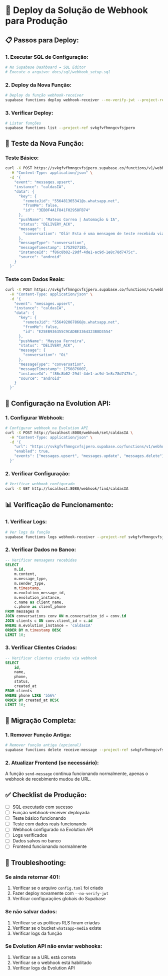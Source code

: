 # 🚀 Deploy da Solução de Webhook para Produção

## **📋 Passos para Deploy:**

### **1. Executar SQL de Configuração:**

```bash
# No Supabase Dashboard → SQL Editor
# Execute o arquivo: docs/sql/webhook_setup.sql
```

### **2. Deploy da Nova Função:**

```bash
# Deploy da função webhook-receiver
supabase functions deploy webhook-receiver --no-verify-jwt --project-ref svkgfvfhmngcvfsjpero
```

### **3. Verificar Deploy:**

```bash
# Listar funções
supabase functions list --project-ref svkgfvfhmngcvfsjpero
```

## **🧪 Teste da Nova Função:**

### **Teste Básico:**

```bash
curl -X POST https://svkgfvfhmngcvfsjpero.supabase.co/functions/v1/webhook-receiver \
  -H "Content-Type: application/json" \
  -d '{
    "event": "messages.upsert",
    "instance": "caldasIA",
    "data": {
      "key": {
        "remoteJid": "556481365341@s.whatsapp.net",
        "fromMe": false,
        "id": "3EB0F4A1F841F02958FB74"
      },
      "pushName": "Mateus Correa | Automação & IA",
      "status": "DELIVERY_ACK",
      "message": {
        "conversation": "Olá! Esta é uma mensagem de teste recebida via webhook"
      },
      "messageType": "conversation",
      "messageTimestamp": 1752927185,
      "instanceId": "f86c8b02-29df-4de1-ac9d-1e8c78d7475c",
      "source": "android"
    }
  }'
```

### **Teste com Dados Reais:**

```bash
curl -X POST https://svkgfvfhmngcvfsjpero.supabase.co/functions/v1/webhook-receiver \
  -H "Content-Type: application/json" \
  -d '{
    "event": "messages.upsert",
    "instance": "caldasIA",
    "data": {
      "key": {
        "remoteJid": "556492067866@s.whatsapp.net",
        "fromMe": false,
        "id": "E25EB936355C9CADBE3364323B8D3554"
      },
      "pushName": "Mayssa Ferreira",
      "status": "DELIVERY_ACK",
      "message": {
        "conversation": "Oi"
      },
      "messageType": "conversation",
      "messageTimestamp": 1750876007,
      "instanceId": "f86c8b02-29df-4de1-ac9d-1e8c78d7475c",
      "source": "android"
    }
  }'
```

## **🔧 Configuração na Evolution API:**

### **1. Configurar Webhook:**

```bash
# Configurar webhook na Evolution API
curl -X POST http://localhost:8080/webhook/set/caldasIA \
  -H "Content-Type: application/json" \
  -d '{
    "url": "https://svkgfvfhmngcvfsjpero.supabase.co/functions/v1/webhook-receiver",
    "enabled": true,
    "events": ["messages.upsert", "messages.update", "messages.delete"]
  }'
```

### **2. Verificar Configuração:**

```bash
# Verificar webhook configurado
curl -X GET http://localhost:8080/webhook/find/caldasIA
```

## **📊 Verificação de Funcionamento:**

### **1. Verificar Logs:**

```bash
# Ver logs da função
supabase functions logs webhook-receiver --project-ref svkgfvfhmngcvfsjpero
```

### **2. Verificar Dados no Banco:**

```sql
-- Verificar mensagens recebidas
SELECT 
    m.id,
    m.content,
    m.message_type,
    m.sender_type,
    m.timestamp,
    m.evolution_message_id,
    m.evolution_instance,
    c.name as client_name,
    c.phone as client_phone
FROM messages m
JOIN conversations conv ON m.conversation_id = conv.id
JOIN clients c ON conv.client_id = c.id
WHERE m.evolution_instance = 'caldasIA'
ORDER BY m.timestamp DESC
LIMIT 10;
```

### **3. Verificar Clientes Criados:**

```sql
-- Verificar clientes criados via webhook
SELECT 
    id,
    name,
    phone,
    status,
    created_at
FROM clients
WHERE phone LIKE '556%'
ORDER BY created_at DESC
LIMIT 10;
```

## **🔄 Migração Completa:**

### **1. Remover Função Antiga:**

```bash
# Remover função antiga (opcional)
supabase functions delete receive-message --project-ref svkgfvfhmngcvfsjpero
```

### **2. Atualizar Frontend (se necessário):**

A função `send-message` continua funcionando normalmente, apenas o webhook de recebimento mudou de URL.

## **✅ Checklist de Produção:**

- [ ] SQL executado com sucesso
- [ ] Função webhook-receiver deployada
- [ ] Teste básico funcionando
- [ ] Teste com dados reais funcionando
- [ ] Webhook configurado na Evolution API
- [ ] Logs verificados
- [ ] Dados salvos no banco
- [ ] Frontend funcionando normalmente

## **🚨 Troubleshooting:**

### **Se ainda retornar 401:**
1. Verificar se o arquivo `config.toml` foi criado
2. Fazer deploy novamente com `--no-verify-jwt`
3. Verificar configurações globais do Supabase

### **Se não salvar dados:**
1. Verificar se as políticas RLS foram criadas
2. Verificar se o bucket `whatsapp-media` existe
3. Verificar logs da função

### **Se Evolution API não enviar webhooks:**
1. Verificar se a URL está correta
2. Verificar se o webhook está habilitado
3. Verificar logs da Evolution API 